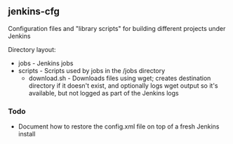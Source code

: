 ## jenkins-cfg ##

Configuration files and "library scripts" for building different projects under Jenkins

Directory layout:
- jobs - Jenkins jobs
- scripts - Scripts used by jobs in the /jobs directory
  - download.sh - Downloads files using wget; creates destination directory if
    it doesn't exist, and optionally logs wget output so it's available, but
    not logged as part of the Jenkins logs

### Todo ###
- Document how to restore the config.xml file on top of a fresh Jenkins
  install
